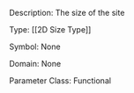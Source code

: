 Description: The size of the site

Type: [[2D Size Type]]

Symbol: None

Domain: None

Parameter Class: Functional

